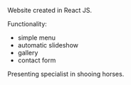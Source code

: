 

Website created in React JS.

Functionality:
- simple menu
- automatic slideshow
- gallery
- contact form

Presenting specialist in shooing horses.
